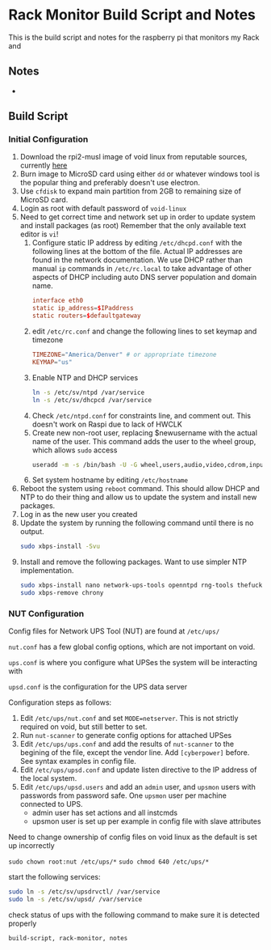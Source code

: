 <h1 id="top">Rack Monitor Build Script and Notes</h1>

This is the build script and notes for the raspberry pi that monitors my Rack and 


<h2 id="notes">Notes</h2>

-

<h2 id="build-script">Build Script</h2>

<h3 id="initial-configuration">Initial Configuration</h3>

1. Download the rpi2-musl image of void linux from reputable sources, currently [here](https://alpha.de.repo.voidlinux.org/live/current/)
2. Burn image to MicroSD card using either `dd` or whatever windows tool is the popular thing and preferably doesn't use electron.
3. Use `cfdisk` to expand main partition from 2GB to remaining size of MicroSD card.
4. Login as root with default password of `void-linux`
5. Need to get correct time and network set up in order to update system and install packages (as root)
   Remember that the only available text editor is `vi`!
	1. Configure static IP address by editing `/etc/dhcpd.conf` with the following lines at the bottom of the file.
	   Actual IP addresses are found in the network documentation.
	   We use DHCP rather than manual `ip` commands in `/etc/rc.local` to take advantage of other aspects of DHCP including auto DNS server population and domain name.
		```conf
		interface eth0
		static ip_address=$IPaddress
		static routers=$defaultgateway
		```
	2. edit `/etc/rc.conf` and change the following lines to set keymap and timezone
		```conf
		TIMEZONE="America/Denver" # or appropriate timezone
		KEYMAP="us"
		```
	3. Enable NTP and DHCP services
		```bash
		ln -s /etc/sv/ntpd /var/service
		ln -s /etc/sv/dhcpcd /var/service
		```
	4. Check `/etc/ntpd.conf` for constraints line, and comment out. This doesn't work on Raspi due to lack of HWCLK
	4. Create new non-root user, replacing $newusername with the actual name of the user.
	   This command adds the user to the wheel group, which allows `sudo` access
		```bash
		useradd -m -s /bin/bash -U -G wheel,users,audio,video,cdrom,input $newusername
		```
	5. Set system hostname by editing `/etc/hostname`
6. Reboot the system using `reboot` command. This should allow DHCP and NTP to do their thing and allow us to update the system and install new packages.
7. Log in as the new user you created
8. Update the system by running the following command until there is no output.
	```bash
	sudo xbps-install -Svu
	```
9. Install and remove the following packages. Want to use simpler NTP implementation.
	```bash
	sudo xbps-install nano network-ups-tools openntpd rng-tools thefuck vim htop
	sudo xbps-remove chrony
	```

<h3 id="nut-config">NUT Configuration</h3>

Config files for Network UPS Tool (NUT) are found at `/etc/ups/`

`nut.conf` has a few global config options, which are not important on void.

`ups.conf` is where you configure what UPSes the system will be interacting with

`upsd.conf` is the configuration for the UPS data server

Configuration steps as follows:

1. Edit `/etc/ups/nut.conf` and set `MODE=netserver`. This is not strictly required on void, but still better to set.
2. Run `nut-scanner` to generate config options for attached UPSes
3. Edit `/etc/ups/ups.conf` and add the results of `nut-scanner` to the begining of the file, except the vendor line. Add `[cyberpower]` before.
   See syntax examples in config file.
4. Edit `/etc/ups/upsd.conf` and update listen directive to the IP address of the local system.
5. Edit `/etc/ups/upsd.users` and add an `admin` user, and `upsmon` users with passwords from password safe. One `upsmon` user per machine connected to UPS.
	- admin user has set actions and all instcmds
	- upsmon user is set up per example in config file with slave attributes

Need to change ownership of config files on void linux as the default is set up incorrectly

`sudo chown root:nut /etc/ups/*`
`sudo chmod 640 /etc/ups/*`

start the following services:

 ```bash
sudo ln -s /etc/sv/upsdrvctl/ /var/service
sudo ln -s /etc/sv/upsd/ /var/service
```

check status of ups with the following command to make sure it is detected properly


```tags
build-script, rack-monitor, notes
```
